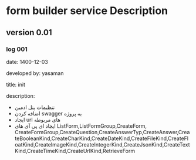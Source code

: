 # form builder service Description

## version 0.01

### log 001

date: 1400-12-03

developed by: yasaman

title: init

description:

- تنظیمات پنل ادمین
- اضافه کردن swagger به پروژه
- ایجاد url های مربوطه
- ایجاد ای پی آی های ListForm,ListFormGroup,CreateForm, CreateFormGroup,CreateQuestion,CreateAnswerTyp,CreateAnswer,CreateBooleanKind,CreateCharKind,CreateDateKind,CreateFileKind,CreateFloatKind,CreateImageKind,CreateIntegerKind,CreateJsonKind,CreateTextKind,CreateTimeKind,CreateUrlKind,RetrieveForm
